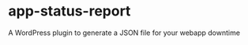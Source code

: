 app-status-report
=================

A WordPress plugin to generate a JSON file for your webapp downtime